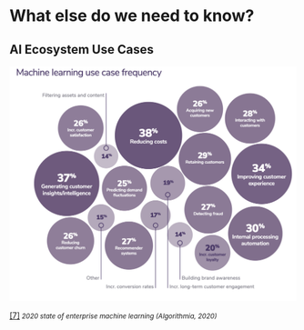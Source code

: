 #  What else do we need to know?

## AI Ecosystem Use Cases

![Use Cases](../Images/13_running_case.png)

[[7]](https://www.coriniumintelligence.com/2020-state-of-enterprise-machine-learning-algorithmia-whitepaper-download)<small><i> 2020 state of enterprise machine learning (Algorithmia, 2020)</i></small>
